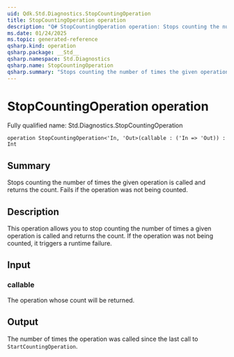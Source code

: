 ```yaml
---
uid: Qdk.Std.Diagnostics.StopCountingOperation
title: StopCountingOperation operation
description: "Q# StopCountingOperation operation: Stops counting the number of times the given operation is called and returns the count. Fails if the operation was not being counted."
ms.date: 01/24/2025
ms.topic: generated-reference
qsharp.kind: operation
qsharp.package: __Std__
qsharp.namespace: Std.Diagnostics
qsharp.name: StopCountingOperation
qsharp.summary: "Stops counting the number of times the given operation is called and returns the count. Fails if the operation was not being counted."
---
```


# StopCountingOperation operation

Fully qualified name: Std.Diagnostics.StopCountingOperation

```qsharp
operation StopCountingOperation<'In, 'Out>(callable : ('In => 'Out)) : Int
```

## Summary
Stops counting the number of times the given operation is called and returns the count. Fails
if the operation was not being counted.

## Description
This operation allows you to stop counting the number of times a given operation is called and returns the count.
If the operation was not being counted, it triggers a runtime failure.

## Input
### callable
The operation whose count will be returned.
## Output
The number of times the operation was called since the last call to `StartCountingOperation`.
